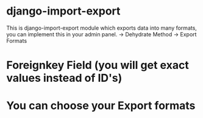 # django-import-export
This is django-import-export module which exports data into many formats, you can implement this in your admin panel.
-> Dehydrate Method
-> Export Formats
# Foreignkey Field (you will get exact values instead of ID's)

# You can choose your Export formats
